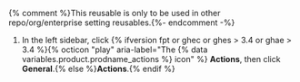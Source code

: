{% comment %}This reusable is only to be used in other repo/org/enterprise setting reusables.{%- endcomment -%}
1. In the left sidebar, click {% ifversion fpt or ghec or ghes > 3.4 or ghae > 3.4 %}{% octicon "play" aria-label="The {% data variables.product.prodname_actions %} icon" %} **Actions**, then click **General**.{% else %}**Actions**.{% endif %}
